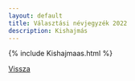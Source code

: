 ```yaml
---
layout: default
title: Választási névjegyzék 2022
description: Kishajmás
---
```


{% include Kishajmaas.html %}

[Vissza](./)